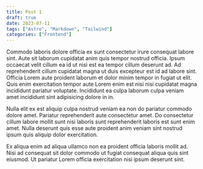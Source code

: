 ```yaml
---
title: Post 1
draft: true
date: 2023-07-11
tags: ["Astro", "Markdown", "Tailwind"]
categories: ["Frontend"]
---
```

Commodo laboris dolore officia ex sunt consectetur irure consequat labore sint. Aute sit laborum cupidatat anim quis tempor nostrud officia. Ipsum occaecat velit cillum ea id ut nisi est ea tempor cillum deserunt ad. Ad reprehenderit cillum cupidatat magna ut duis excepteur est id ad labore sint. Officia Lorem aute proident laborum et dolor minim tempor in fugiat ut elit. Quis enim exercitation tempor aute Lorem enim est nisi nisi cupidatat magna incididunt pariatur voluptate. Incididunt ea culpa laborum culpa veniam amet incididunt sint adipisicing dolore in in.

Nulla elit ex est aliquip culpa nostrud veniam ea non do pariatur commodo dolore amet. Pariatur reprehenderit aute consectetur amet. Do consectetur cillum labore mollit sunt nisi laboris sunt reprehenderit laboris est sunt enim amet. Nulla deserunt quis esse aute proident anim veniam sint nostrud ipsum quis aliquip dolor exercitation.

Ex aliqua enim ad aliqua ullamco non ea proident officia laboris mollit ad. Nisi ad consequat sit dolor commodo ut fugiat consequat aliqua quis sint eiusmod. Ut pariatur Lorem officia exercitation nisi ipsum deserunt sint.
